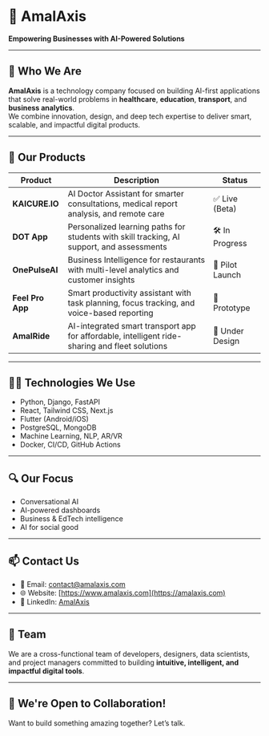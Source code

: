 # 📌 AmalAxis

**Empowering Businesses with AI-Powered Solutions**

---

## 🚀 Who We Are

**AmalAxis** is a technology company focused on building AI-first applications that solve real-world problems in **healthcare**, **education**, **transport**, and **business analytics**.  
We combine innovation, design, and deep tech expertise to deliver smart, scalable, and impactful digital products.

---

## 💼 Our Products

| Product           | Description                                                                                      | Status         |
|-------------------|--------------------------------------------------------------------------------------------------|----------------|
| **KAICURE.IO**     | AI Doctor Assistant for smarter consultations, medical report analysis, and remote care         | ✅ Live (Beta)  |
| **DOT App**        | Personalized learning paths for students with skill tracking, AI support, and assessments       | 🛠️ In Progress |
| **OnePulseAI**     | Business Intelligence for restaurants with multi-level analytics and customer insights          | 🚀 Pilot Launch  |
| **Feel Pro App**   | Smart productivity assistant with task planning, focus tracking, and voice-based reporting       | 🧪 Prototype     |
| **AmalRide**       | AI-integrated smart transport app for affordable, intelligent ride-sharing and fleet solutions  | 🔄 Under Design |

---

## 👨‍💻 Technologies We Use

- Python, Django, FastAPI
- React, Tailwind CSS, Next.js
- Flutter (Android/iOS)
- PostgreSQL, MongoDB
- Machine Learning, NLP, AR/VR
- Docker, CI/CD, GitHub Actions

---

## 🔍 Our Focus

- Conversational AI  
- AI-powered dashboards  
- Business & EdTech intelligence  
- AI for social good  

---

## 📫 Contact Us

- 📧 Email: [contact@amalaxis.com](mailto:contact@amalaxis.com)  
- 🌐 Website: [https://www.amalaxis.com](https://amalaxis.com)   
- 🔗 LinkedIn: [AmalAxis](https://linkedin.com/company/amalaxis) 

---

## 🧠 Team

We are a cross-functional team of developers, designers, data scientists, and project managers committed to building **intuitive, intelligent, and impactful digital tools**.

---

## 🤝 We're Open to Collaboration!

Want to build something amazing together? Let’s talk.
